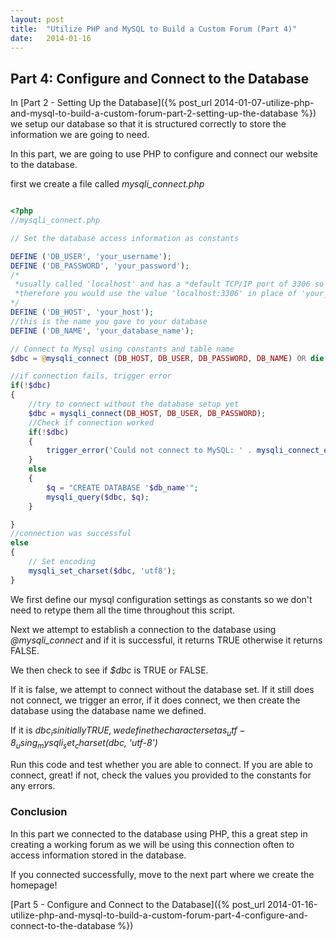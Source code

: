 ```yaml
---
layout: post
title:  "Utilize PHP and MySQL to Build a Custom Forum (Part 4)"
date:   2014-01-16
---
```


## Part 4: Configure and Connect to the Database

In [Part 2 - Setting Up the Database]({% post_url 2014-01-07-utilize-php-and-mysql-to-build-a-custom-forum-part-2-setting-up-the-database %}) we setup our database so that it is structured correctly to store the information we are going to need.

In this part, we are going to use PHP to configure and connect our website to the database.

first we create a file called _mysqli_connect.php_

~~~ php

<?php
//mysqli_connect.php

// Set the database access information as constants

DEFINE ('DB_USER', 'your_username');
DEFINE ('DB_PASSWORD', 'your_password');
/*
 *usually called 'localhost' and has a *default TCP/IP port of 3306 so 
 *therefore you would use the value 'localhost:3306' in place of 'your_host'
*/
DEFINE ('DB_HOST', 'your_host');
//this is the name you gave to your database
DEFINE ('DB_NAME', 'your_database_name');

// Connect to Mysql using constants and table name
$dbc = @mysqli_connect (DB_HOST, DB_USER, DB_PASSWORD, DB_NAME) OR die ('Could not connect to MySQL: ' . mysqli_connect_error() );

//if connection fails, trigger error
if(!$dbc)
{
    //try to connect without the database setup yet
    $dbc = mysqli_connect(DB_HOST, DB_USER, DB_PASSWORD);
    //Check if connection worked
    if(!$dbc)
    {
        trigger_error('Could not connect to MySQL: ' . mysqli_connect_error());
    }
    else
    {
        $q = "CREATE DATABASE '$db_name'";
        mysqli_query($dbc, $q);
    }

}
//connection was successful
else
{
    // Set encoding
    mysqli_set_charset($dbc, 'utf8');
}
~~~

We first define our mysql configuration settings as constants so we don't need to retype them all the time throughout this script.

Next we attempt to establish a connection to the database using _@mysqli_connect_ and if it is successful, it returns TRUE otherwise it returns FALSE.

We then check to see if _$dbc_ is TRUE or FALSE. 

If it is false, we attempt to connect without the database set. If it still does not connect, we trigger an error, if it does connect, we then create the database using the database name we defined.

If it is _$dbc_ is initially TRUE, we define the character set as _utf-8_ using _mysqli_set_charset($dbc, 'utf-8')_

Run this code and test whether you are able to connect. If you are able to connect, great! if not, check the values you provided to the constants for any errors.

### Conclusion

In this part we connected to the database using PHP, this a great step in creating a working forum as we will be using this connection often to access information stored in the database.

If you connected successfully, move to the next part where we create the homepage!

[Part 5 - Configure and Connect to the Database]({% post_url 2014-01-16-utilize-php-and-mysql-to-build-a-custom-forum-part-4-configure-and-connect-to-the-database %})